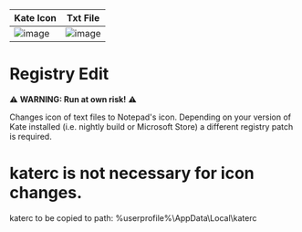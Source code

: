 | Kate Icon | Txt File |
|:----------|----------|
| ![image](https://github.com/user-attachments/assets/b2e156b6-cac6-4107-a800-32183218da7d) | ![image](https://github.com/user-attachments/assets/86ba7a88-36bd-4608-b155-c171139f4d19) |

# Registry Edit 
:warning: **WARNING: Run at own risk!** :warning:

Changes icon of text files to Notepad's icon.
Depending on your version of Kate installed (i.e. nightly build or Microsoft Store) a different registry patch is required. 

# katerc is not necessary for icon changes.
katerc to be copied to path:
%userprofile%\AppData\Local\katerc
